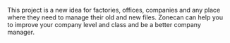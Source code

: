 This project is a new idea for factories, offices, companies and any place where they need to manage their old and new files.
Zonecan can help you to improve your company level and class and be a better company manager.
